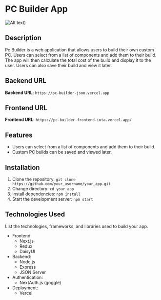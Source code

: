 
# PC Builder App

![Alt text](https://i.ibb.co/hg5JDDb/demo.png))

## Description

Pc Builder is a web application that allows users to build their own custom PC. Users can select from a list of components and add them to their build. The app will then calculate the total cost of the build and display it to the user. Users can also save their build and view it later.

## Backend URL

**Backend URL**: `https://pc-builder-json.vercel.app`

## Frontend URL

**Frontend URL**: `https://pc-builder-frontend-iota.vercel.app/`

## Features

- Users can select from a list of components and add them to their build.
- Custom PC builds can be saved and viewed later.

## Installation

1. Clone the repository: `git clone https://github.com/your_username/your_app.git`
2. Change directory: `cd your_app`
3. Install dependencies: `npm install`
4. Start the development server: `npm start`




## Technologies Used

List the technologies, frameworks, and libraries used to build your app.

- Frontend:
  - Next.js
  - Redux 
  - DaisyUI
- Backend:
  - Node.js
  - Express
  - JSON Server
- Authentication:
  - NextAuth.js (goggle)
- Deployment:
  - Vercel



